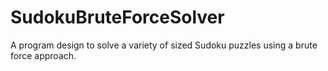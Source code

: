 # SudokuBruteForceSolver
A program design to solve a variety of sized Sudoku puzzles using a brute force approach. 
